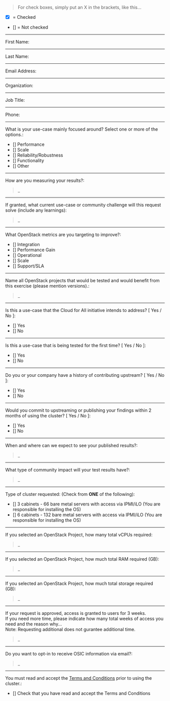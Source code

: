 > For check boxes, simply put an X in the brackets, like this...
- [X]  =  Checked
-  []  =  Not checked

---
First Name:  

---
Last Name:  

---
Email Address:  

---
Organization:  

---
Job Title:  

---
Phone:  

---
What is your use-case mainly focused around? Select one or more of the options.:
- [] Performance
- [] Scale
- [] Reliability/Robustness
- [] Functionality
- [] Other
 
---
How are you measuring your results?:  
> _

---
If granted, what current use-case or community challenge will this request solve (include any learnings): 
> _

---
What OpenStack metrics are you targeting to improve?:
- [] Integration
- [] Performance Gain
- [] Operational
- [] Scale
- [] Support/SLA

---
Name all OpenStack projects that would be tested and would benefit from this exercise (please mention versions).:
> _

---
Is this a use-case that the Cloud for All initiative intends to address? [ Yes / No ]:
- [] Yes
- [] No

---
Is this a use-case that is being tested for the first time? [ Yes / No ]:
- [] Yes
- [] No

---
Do you or your company have a history of contributing upstream? [ Yes / No ]:
- [] Yes
- [] No

---
Would you commit to upstreaming or publishing your findings within 2 months of using the cluster? [ Yes / No ]:
- [] Yes
- [] No

---
When and where can we expect to see your published results?:
> _

---
What type of community impact will your test results have?:
> _

---
Type of cluster requested: (Check from **ONE** of the following):
- [] 3 cabinets - 66 bare metal servers with access via IPMI/iLO (You are responsible for installing the OS)
- [] 6 cabinets - 132 bare metal servers with access via IPMI/iLO (You are responsible for installing the OS)

---
If you selected an OpenStack Project, how many total vCPUs required:  
> _

---
If you selected an OpenStack Project, how much total RAM required (GB):  
> _

---
If you selected an OpenStack Project, how much total storage required (GB):  
> _

---
If your request is approved, access is granted to users for 3 weeks.  
If you need more time, please indicate how many total weeks of access you need and the reason why...  
Note: Requesting additional does not gurantee additional time.  
  
> _

---
Do you want to opt-in to receive OSIC information via email?:
> _

---
You must read and accept the [Terms and Conditions](http://go.rackspace.com/rs/045-QRG-025/images/OSIC%20ToS%20Final.pdf) prior to using the cluster.:
- [] Check that you have read and accept the Terms and Conditions  
